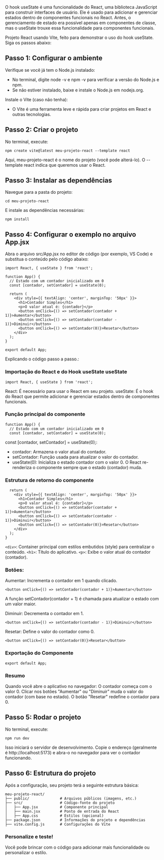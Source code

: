 
O hook useState é uma funcionalidade do React, uma biblioteca JavaScript para construir interfaces de usuário. Ele é usado para adicionar e gerenciar estados dentro de componentes funcionais no React. Antes, o gerenciamento de estado era possível apenas em componentes de classe, mas o useState trouxe essa funcionalidade para componentes funcionais.

Projeto React usando Vite, feito para demonstrar o uso do hook useState.
Siga os passos abaixo:
## Passo 1: Configurar o ambiente

Verifique se você já tem o Node.js instalado:
- No terminal, digite node -v e npm -v para verificar a versão do Node.js e npm.
- Se não estiver instalado, baixe e instale o Node.js em nodejs.org.

Instale o Vite (caso não tenha):
- O Vite é uma ferramenta leve e rápida para criar projetos em React e outras tecnologias.

## Passo 2: Criar o projeto
No terminal, execute:
```
npm create vite@latest meu-projeto-react --template react
```
Aqui, meu-projeto-react é o nome do projeto (você pode alterá-lo).
O --template react indica que queremos usar o React.


## Passo 3: Instalar as dependências
Navegue para a pasta do projeto:
```
cd meu-projeto-react
```
E instale as dependências necessárias:
```
npm install
```


## Passo 4: Configurar o exemplo no arquivo App.jsx
Abra o arquivo src/App.jsx no editor de código (por exemplo, VS Code) e substitua o conteúdo pelo código abaixo:

```
import React, { useState } from 'react';

function App() {
  // Estado com um contador inicializado em 0
  const [contador, setContador] = useState(0);

  return (
    <div style={{ textAlign: 'center', marginTop: '50px' }}>
      <h1>Contador Simples</h1>
      <p>O valor atual é: {contador}</p>
      <button onClick={() => setContador(contador + 1)}>Aumentar</button>
      <button onClick={() => setContador(contador - 1)}>Diminuir</button>
      <button onClick={() => setContador(0)}>Resetar</button>
    </div>
  );
}

export default App;
```
Explicando o código passo a passo.:
### Importação do React e do Hook useState useState
```
import React, { useState } from 'react';
```
React: É necessário para usar o React em seu projeto.
useState: É o hook do React que permite adicionar e gerenciar estados dentro de componentes funcionais.
### Função principal do componente
```
function App() {
  // Estado com um contador inicializado em 0
  const [contador, setContador] = useState(0);
```
const [contador, setContador] = useState(0);:
- contador: Armazena o valor atual do contador.
- setContador: Função usada para atualizar o valor do contador.
- useState(0): Inicializa o estado contador com o valor 0.
O React re-renderiza o componente sempre que o estado (contador) muda.

### Estrutura de retorno do componente
```
  return (
    <div style={{ textAlign: 'center', marginTop: '50px' }}>
      <h1>Contador Simples</h1>
      <p>O valor atual é: {contador}</p>
      <button onClick={() => setContador(contador + 1)}>Aumentar</button>
      <button onClick={() => setContador(contador - 1)}>Diminuir</button>
      <button onClick={() => setContador(0)}>Resetar</button>
    </div>
  );
}
```
`<div>`: Container principal com estilos embutidos (style) para centralizar o conteúdo.
`<h1>`: Título do aplicativo.
`<p>`: Exibe o valor atual do contador (contador).

### Botões:
Aumentar: Incrementa o contador em 1 quando clicado.
```
<button onClick={() => setContador(contador + 1)}>Aumentar</button>
```
A função setContador(contador + 1) é chamada para atualizar o estado com um valor maior.


Diminuir: Decrementa o contador em 1.
```
<button onClick={() => setContador(contador - 1)}>Diminuir</button>
```

Resetar: Define o valor do contador como 0.
```
<button onClick={() => setContador(0)}>Resetar</button>
```

### Exportação do Componente
```
export default App;
```

### Resumo
Quando você abre o aplicativo no navegador:
O contador começa com o valor 0.
Clicar nos botões "Aumentar" ou "Diminuir" muda o valor do contador (com base no estado).
O botão "Resetar" redefine o contador para 0.

## Passo 5: Rodar o projeto
No terminal, execute:
```
npm run dev
```
Isso iniciará o servidor de desenvolvimento. Copie o endereço (geralmente é http://localhost:5173) e abra-o no navegador para ver o contador funcionando.

## Passo 6: Estrutura do projeto
Após a configuração, seu projeto terá a seguinte estrutura básica:
```
meu-projeto-react/
├── public/              # Arquivos públicos (imagens, etc.)
├── src/                 # Código-fonte do projeto
│   ├── App.jsx          # Componente principal
│   ├── main.jsx         # Ponto de entrada do React
│   ├── App.css          # Estilos (opcional)
├── package.json         # Informações do projeto e dependências
├── vite.config.js       # Configurações do Vite

```

### Personalize e teste!
Você pode brincar com o código para adicionar mais funcionalidade ou personalizar o estilo.


